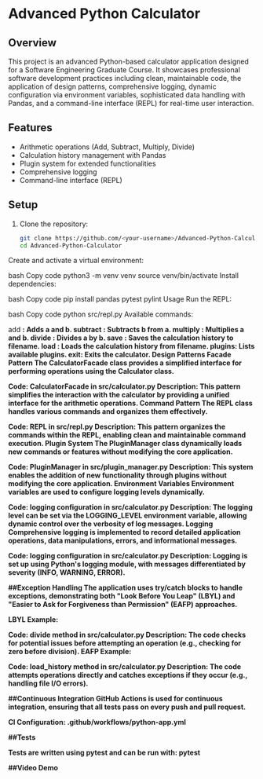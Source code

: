 # Advanced Python Calculator

## Overview

This project is an advanced Python-based calculator application designed for a Software Engineering Graduate Course. It showcases professional software development practices including clean, maintainable code, the application of design patterns, comprehensive logging, dynamic configuration via environment variables, sophisticated data handling with Pandas, and a command-line interface (REPL) for real-time user interaction.

## Features

- Arithmetic operations (Add, Subtract, Multiply, Divide)
- Calculation history management with Pandas
- Plugin system for extended functionalities
- Comprehensive logging
- Command-line interface (REPL)

## Setup

1. Clone the repository:
   ```bash
   git clone https://github.com/<your-username>/Advanced-Python-Calculator.git
   cd Advanced-Python-Calculator
Create and activate a virtual environment:

bash
Copy code
python3 -m venv venv
source venv/bin/activate
Install dependencies:

bash
Copy code
pip install pandas pytest pylint
Usage
Run the REPL:

bash
Copy code
python src/repl.py
Available commands:

add <a> <b>: Adds a and b.
subtract <a> <b>: Subtracts b from a.
multiply <a> <b>: Multiplies a and b.
divide <a> <b>: Divides a by b.
save <filename>: Saves the calculation history to filename.
load <filename>: Loads the calculation history from filename.
plugins: Lists available plugins.
exit: Exits the calculator.
Design Patterns
Facade Pattern
The CalculatorFacade class provides a simplified interface for performing operations using the Calculator class.

Code: CalculatorFacade in src/calculator.py
Description: This pattern simplifies the interaction with the calculator by providing a unified interface for the arithmetic operations.
Command Pattern
The REPL class handles various commands and organizes them effectively.

Code: REPL in src/repl.py
Description: This pattern organizes the commands within the REPL, enabling clean and maintainable command execution.
Plugin System
The PluginManager class dynamically loads new commands or features without modifying the core application.

Code: PluginManager in src/plugin_manager.py
Description: This system enables the addition of new functionality through plugins without modifying the core application.
Environment Variables
Environment variables are used to configure logging levels dynamically.

Code: logging configuration in src/calculator.py
Description: The logging level can be set via the LOGGING_LEVEL environment variable, allowing dynamic control over the verbosity of log messages.
Logging
Comprehensive logging is implemented to record detailed application operations, data manipulations, errors, and informational messages.

Code: logging configuration in src/calculator.py
Description: Logging is set up using Python's logging module, with messages differentiated by severity (INFO, WARNING, ERROR).


##Exception Handling
The application uses try/catch blocks to handle exceptions, demonstrating both "Look Before You Leap" (LBYL) and "Easier to Ask for Forgiveness than Permission" (EAFP) approaches.

LBYL Example:

Code: divide method in src/calculator.py
Description: The code checks for potential issues before attempting an operation (e.g., checking for zero before division).
EAFP Example:

Code: load_history method in src/calculator.py
Description: The code attempts operations directly and catches exceptions if they occur (e.g., handling file I/O errors).


##Continuous Integration
GitHub Actions is used for continuous integration, ensuring that all tests pass on every push and pull request.

CI Configuration: .github/workflows/python-app.yml


##Tests

Tests are written using pytest and can be run with:
pytest

##Video Demo
